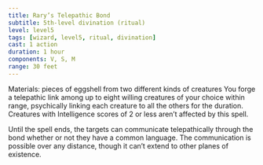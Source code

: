 ```yaml
---
title: Rary’s Telepathic Bond
subtitle: 5th-level divination (ritual)
level: level5
tags: [wizard, level5, ritual, divination]
cast: 1 action
duration: 1 hour
components: V, S, M
range: 30 feet
---
```

Materials: pieces of eggshell from two different kinds of creatures
You forge a telepathic link among up to eight willing creatures of your choice within range, psychically linking each creature to all the others for the duration. Creatures with Intelligence scores of 2 or less aren’t affected by this spell.

Until the spell ends, the targets can communicate telepathically through the bond whether or not they have a common language. The communication is possible over any distance, though it can’t extend to other planes of existence.